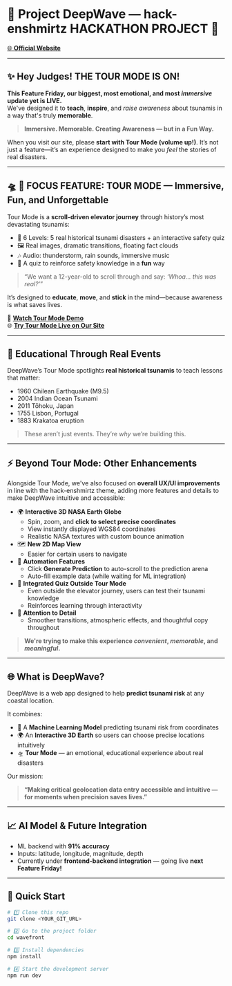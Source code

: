 # 🌊 Project DeepWave — hack-enshmirtz HACKATHON PROJECT 🚀
[🌐 **Official Website**](https://project-deepwave-taupe.vercel.app/)

---

## ✨ **Hey Judges! THE TOUR MODE IS ON!**  
**This Feature Friday, our biggest, most emotional, and most *immersive* update yet is LIVE.**  
We've designed it to **teach**, **inspire**, and *raise awareness* about tsunamis in a way that's truly **memorable**.

> **Immersive. Memorable. Creating Awareness — but in a Fun Way.**

When you visit our site, please **start with Tour Mode (volume up!)**. It’s not just a feature—it’s an experience designed to make you *feel* the stories of real disasters.

---

## 🛸 🌟 **FOCUS FEATURE: TOUR MODE** — Immersive, Fun, and Unforgettable

Tour Mode is a **scroll-driven elevator journey** through history’s most devastating tsunamis:

- 🚟 6 Levels: 5 real historical tsunami disasters + an interactive safety quiz
- 🖼️ Real images, dramatic transitions, floating fact clouds
- 🎶 Audio: thunderstorm, rain sounds, immersive music
- 🧠 A quiz to reinforce safety knowledge in a **fun** way

> “We want a 12-year-old to scroll through and say: *‘Whoa… this was real?’*”

It’s designed to **educate**, **move**, and **stick** in the mind—because awareness is what saves lives.

🎥 [**Watch Tour Mode Demo**](https://youtu.be/VtGK9gZfhZw?si=TyV3Foimka66MRCv)  
🌐 [**Try Tour Mode Live on Our Site**](https://project-deepwave-taupe.vercel.app/)

---

## 🌿 **Educational Through Real Events**

DeepWave’s Tour Mode spotlights **real historical tsunamis** to teach lessons that matter:

- 1960 Chilean Earthquake (M9.5)
- 2004 Indian Ocean Tsunami
- 2011 Tōhoku, Japan
- 1755 Lisbon, Portugal
- 1883 Krakatoa eruption

> These aren’t just events. They’re *why* we’re building this.

---

## ⚡️ **Beyond Tour Mode: Other Enhancements**
Alongside Tour Mode, we've also focused on **overall UX/UI improvements** in line with the hack-enshmirtz theme, adding more features and details to make DeepWave intuitive and accessible:

- 🌍 **Interactive 3D NASA Earth Globe**  
  - Spin, zoom, and **click to select precise coordinates**
  - View instantly displayed WGS84 coordinates
  - Realistic NASA textures with custom bounce animation
- 🗺️ **New 2D Map View**  
  - Easier for certain users to navigate
- 🤖 **Automation Features**  
  - Click **Generate Prediction** to auto-scroll to the prediction arena
  - Auto-fill example data (while waiting for ML integration)
- 🧩 **Integrated Quiz Outside Tour Mode**  
  - Even outside the elevator journey, users can test their tsunami knowledge
  - Reinforces learning through interactivity
- 🌱 **Attention to Detail**  
  - Smoother transitions, atmospheric effects, and thoughtful copy throughout

> **We're trying to make this experience *convenient*, *memorable*, and *meaningful*.**

---

## 🌐 **What is DeepWave?**

DeepWave is a web app designed to help **predict tsunami risk** at any coastal location.

It combines:

- 🌊 A **Machine Learning Model** predicting tsunami risk from coordinates  
- 🌍 An **Interactive 3D Earth** so users can choose precise locations intuitively  
- 🛸 **Tour Mode** — an emotional, educational experience about real disasters

Our mission:

> **“Making critical geolocation data entry accessible and intuitive — for moments when precision saves lives.”**

---

## 📈 **AI Model & Future Integration**

- ML backend with **91% accuracy**  
- Inputs: latitude, longitude, magnitude, depth
- Currently under **frontend-backend integration** — going live **next Feature Friday!**

---

## 🚀 **Quick Start**

```bash
# 1️⃣ Clone this repo
git clone <YOUR_GIT_URL>

# 2️⃣ Go to the project folder
cd wavefront

# 3️⃣ Install dependencies
npm install

# 4️⃣ Start the development server
npm run dev
